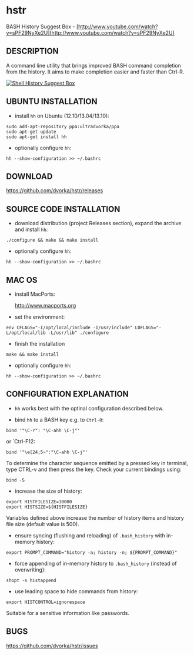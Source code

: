 hstr
====

BASH History Suggest Box - [http://www.youtube.com/watch?v=sPF29NyXe2U](http://www.youtube.com/watch?v=sPF29NyXe2U)


DESCRIPTION
-----------
A command line utility that brings improved BASH command completion 
from the history. It aims to make completion easier and faster
than Ctrl-R.


[![Shell History Suggest Box](http://mindforger.com/projects/images/hh-1.jpg "Shell History Suggest Box")](http://mindforger.com/projects/images/hh-1.jpg)


UBUNTU INSTALLATION
-------------------
* install `hh` on Ubuntu (12.10/13.04/13.10):
```Shell
sudo add-apt-repository ppa:ultradvorka/ppa
sudo apt-get update
sudo apt-get install hh
```

* optionally configure `hh`: 
```Shell
hh --show-configuration >> ~/.bashrc
```


DOWNLOAD
--------
https://github.com/dvorka/hstr/releases


SOURCE CODE INSTALLATION
------------------------
* download distribution (project Releases section), expand the archive and install `hh`:
```Shell
./configure && make && make install
```

* optionally configure `hh`:
```Shell
hh --show-configuration >> ~/.bashrc
```


MAC OS
------
* install MacPorts:

   http://www.macports.org

* set the environment:
```Shell
env CFLAGS="-I/opt/local/include -I/usr/include" LDFLAGS="-L/opt/local/lib -L/usr/lib" ./configure
```

* finish the installation
```Shell
make && make install
```

* optionally configure `hh`:
```Shell
hh --show-configuration >> ~/.bashrc
```


CONFIGURATION EXPLANATION
-------------------------
* `hh` works best with the optinal configuration described below.

* bind `hh` to a BASH key e.g. to `Ctrl-R`:
```Shell
bind '"\C-r": "\C-ahh \C-j"'
```
or `Ctrl-F12:
```Shell
bind '"\e[24;5~":"\C-ahh \C-j"'
```
To determine the character sequence emitted by a pressed key in terminal, 
type CTRL-v and then press the key. Check your current bindings using:
```Shell
bind -S
```

* increase the size of history:
```Shell
export HISTFILESIZE=10000
export HISTSIZE=${HISTFILESIZE}
```
Variables defined above increase the number of history items and history file size
(default value is 500).

* ensure syncing (flushing and reloading) of `.bash_history` with in-memory 
  history:
```Shell
export PROMPT_COMMAND="history -a; history -n; ${PROMPT_COMMAND}"
```

* force appending of in-memory history to `.bash_history` 
  (instead of overwriting): 
```Shell
shopt -s histappend
```

* use leading space to hide commands from history:
```Shell
export HISTCONTROL=ignorespace
```
Suitable for a sensitive information like passwords.


BUGS
----
https://github.com/dvorka/hstr/issues
